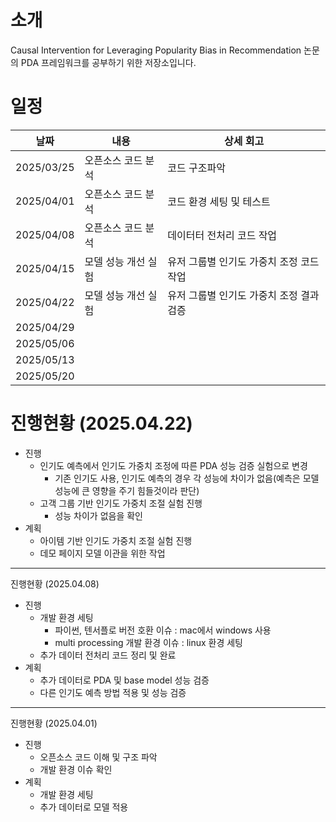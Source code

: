# 소개
Causal Intervention for Leveraging Popularity Bias in Recommendation 논문의 PDA 프레임워크를 공부하기 위한 저장소입니다. 

# 일정
| 날짜 | 내용 | 상세 회고 | 
| -------- | -------- | ---- |
| 2025/03/25 |  오픈소스 코드 분석 | 코드 구조파악| 
| 2025/04/01 |  오픈소스 코드 분석 | 코드 환경 세팅 및 테스트| 
| 2025/04/08 |  오픈소스 코드 분석 | 데이터터 전처리 코드 작업 |
| 2025/04/15 |  모델 성능 개선 실험 | 유저 그룹별 인기도 가중치 조정 코드 작업| 
| 2025/04/22 |  모델 성능 개선 실험 | 유저 그룹별 인기도 가중치 조정 결과 검증| 
| 2025/04/29 |   | | 
| 2025/05/06 |      |  | 
| 2025/05/13 |   | | 
| 2025/05/20 |    |  |

# 진행현황 (2025.04.22)
- 진행
    - 인기도 예측에서 인기도 가중치 조정에 따른 PDA 성능 검증 실험으로 변경
      - 기존 인기도 사용, 인기도 예측의 경우 각 성능에 차이가 없음(예측은 모델 성능에 큰 영향을 주기 힘들것이라 판단)
    - 고객 그룹 기반 인기도 가중치 조절 실험 진행 
       - 성능 차이가 없음을 확인
- 계획
    - 아이템 기반 인기도 가중치 조절 실험 진행
    - 데모 페이지 모델 이관을 위한 작업 

----------
진행현황 (2025.04.08)
- 진행
    - 개발 환경 세팅
      - 파이썬, 텐서플로 버전 호환 이슈 : mac에서 windows 사용 
      - multi processing 개발 환경 이슈 : linux 환경 세팅
    - 추가 데이터 전처리 코드 정리 및 완료
- 계획
    - 추가 데이터로 PDA 및 base model 성능 검증
    - 다른 인기도 예측 방법 적용 및 성능 검증 

----------
진행현황 (2025.04.01)
- 진행
    - 오픈소스 코드 이해 및 구조 파악
    - 개발 환경 이슈 확인 
- 계획
    - 개발 환경 세팅
    - 추가 데이터로 모델 적용 
